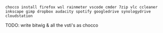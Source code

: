 ```
chocco install firefox wsl rainmeter vscode cmder 7zip vlc ccleaner inkscape gimp dropbox audacity spotify googledrive synologydrive cloudstation
```

TODO:
write bitwig & all the vsti's as chocco
